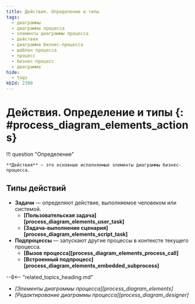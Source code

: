 ```yaml
---
title: Действия. Определение и типы
tags:
  - диаграммы
  - диаграмма процесса
  - элементы диаграммы процесса
  - действия
  - диаграмма бизнес-процесса
  - шаблон процесса
  - процесс
  - бизнес-процесс
  - диаграмма
hide:
  - tags
kbId: 2390
---
```


# Действия. Определение и типы  {: #process_diagram_elements_actions}

!!! question "Определение"

    **Действия** — это основные исполняемые элементы диаграммы бизнес-процесса.

## Типы действий

- **Задачи** — определяют действие, выполняемое человеком или системой.
    - **[Пользовательская задача][process_diagram_elements_user_task]**
    - **[Задача-выполнение сценария][process_diagram_elements_script_task]**
- **Подпроцессы** — запускают другие процессы в контексте текущего процесса.
    - **[Вызов процесса][process_diagram_elements_process_call]**
    - **[Встроенный подпроцесс][process_diagram_elements_embedded_subprocess]**

<div class="relatedTopics">

--8<-- "related_topics_heading.md"

- *[Элементы диаграммы процесса][process_diagram_elements]*
- *[Редактирование диаграммы процесса][process_diagram_designer]*